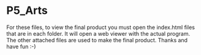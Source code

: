 # P5_Arts
For these files, to view the final product you must open the index.html files that are in each folder. It will open a web viewer with the actual program. The other attached files are used to make the final product. Thanks and have fun :-)
